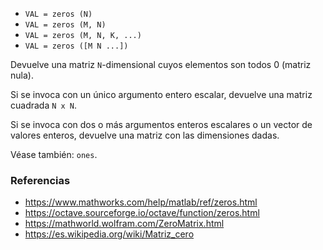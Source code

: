 * `VAL = zeros (N)`
* `VAL = zeros (M, N)`
* `VAL = zeros (M, N, K, ...)`
* `VAL = zeros ([M N ...])`

Devuelve una matriz `N`-dimensional cuyos elementos son todos 0 (matriz nula).

Si se invoca con un único argumento entero escalar, devuelve una matriz cuadrada `N x N`.

Si se invoca con dos o más argumentos enteros escalares o un vector de valores enteros, devuelve una matriz con las dimensiones dadas.

Véase también: `ones`.

### Referencias

* https://www.mathworks.com/help/matlab/ref/zeros.html
* https://octave.sourceforge.io/octave/function/zeros.html
* https://mathworld.wolfram.com/ZeroMatrix.html
* https://es.wikipedia.org/wiki/Matriz_cero
